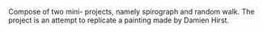 Compose of two mini- projects, namely spirograph and random walk. The project is an attempt to replicate a painting made by Damien Hirst.
